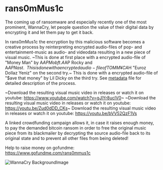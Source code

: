 # rans0mMus1c

The coming up of ransomware and especially recently one of the most prominent, WannaCry, 
let people question the value of their digital data by encrypting it and let them pay to get it back.

In rans0mMus1c the encryption by this malicious software becomes a creative process by reinterpreting encrypted audio-files 
of pop- and entertainment-music as audio- and videodata resulting in a new piece of visual music.
~This is done at first place with a encrypted audio-file of "Money Man" by A$AP Mob ft. A$AP Rocky and A$AP Nast.~
~This is done with a encrypted audio-file of TOMM¥ CA$H "Euroz Dollaz Yeniz" on the second try.~ This is done with a encrypted audio-file of "$ave that money" by Lil Dicky on the third try. 
See [metadata](_meta/metadata.md) file for detailed description of the process. 

~Download the resulting visual music video in releases or watch it on youtube: https://www.youtube.com/watch?v=gJlYr8uclV0~
~Download the resulting visual music video in releases or watch it on youtube: https://youtu.be/Zud0dDD_CKs~
Download the resulting visual music video in releases or watch it on youtube: https://youtu.be/bVV52QzF1Vs

A linked crowdfunding campaign allows it, in case it raises enough money, to pay the demanded  bitcoin ransom in order
to free the original music piece from its blackmailer by decrypting the source audio-file back to its original state and to prevent all other files from being deleted!

Help to raise money on gofundme: https://www.gofundme.com/rans0mmus1c 


![WannaCry BackgroundImage](https://raw.githubusercontent.com/digital3mpire/SUPER-INFORMATION-HIGH-MARKET/master/damian_t_dziwis/rans0mMus1c/_meta/%40WanaDecryptor%40.bmp)
